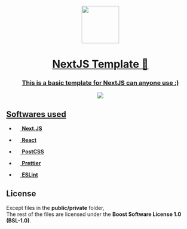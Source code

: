 <!-- HTML:START -->
<p align="center">
  <a href="https://nextjs.org" />
  <img src="https://cdn.worldvectorlogo.com/logos/next-js.svg" height=100 width=100 />
</p>
<div align="center">
  <!-- TITLE:START --> 
  <h1>NextJS Template 👋</h1>
  <h3>This is a basic template for NextJS can anyone use :)</h4>
  <!-- TITLE:END --> 

  <!-- BADGES:START -->
  <a aria-label="Vercel logo" href="https://vercel.com"/>
  <img src="https://img.shields.io/badge/MADE%20BY%20Vercel-000000.svg?style=for-the-badge&logo=Vercel&labelColor=000">
  <!-- BADGES:END --> 
</div>  

<!-- MD:START -->
## Softwares used
<!-- MD:END -->

<!-- HTML:START -->
<div align="left">
  
  - <a href="https://nextjs.org">
    <img src="https://cdn.worldvectorlogo.com/logos/next-js.svg" height=14 width=14 />
    <b>Next.JS</b>
  </a>

  - <a href="https://reactjs.org/">
    <img src="https://cdn.worldvectorlogo.com/logos/react-2.svg" height=14 width=14 />
    <b>React</b>
  </a>
  
  - <a href="https://postcss.org">
    <img src="https://cdn.worldvectorlogo.com/logos/postcss.svg" height=14 width=14 /> <b>PostCSS</b>
  </a>

  - <a href="https://prettier.io/">
    <img src="https://cdn.worldvectorlogo.com/logos/prettier-1.svg" height=14 width=14 />
    <b>Prettier</b>
  </a>

  - <a href="https://eslint.org/">
    <img src="https://cdn.worldvectorlogo.com/logos/eslint-1.svg" height=14 width=14 />
    <b>ESLint</b>
  </a>
  
</div>
<!-- HTML:END --> 

<!-- MD:START -->
## License
Except files in the **public/private** folder,
<br />
The rest of the files are licensed under the **Boost Software License 1.0 (BSL-1.0)**.
<!-- MD:END -->
